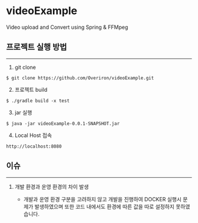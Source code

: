 # videoExample
Video upload and Convert using Spring &amp; FFMpeg


프로젝트 실행 방법
---
---
1. git clone
```
$ git clone https://github.com/Overiron/videoExample.git
```

2. 프로젝트 build
```
$ ./gradle build -x test
```

3. jar 실행
```
$ java -jar videoExample-0.0.1-SNAPSHOT.jar
```

4. Local Host 접속
```
http://localhost:8080
```


이슈
----
----

1. 개발 환경과 운영 환경의 차이 발생

    - 개발과 운영 환경 구분을 고려하지 않고 개발을 진행하여 DOCKER 실행시 문제가 발생하였으며 또한 코드 내에서도 환경에 따른 값을 따로 설정하지 못하였습니다. 
